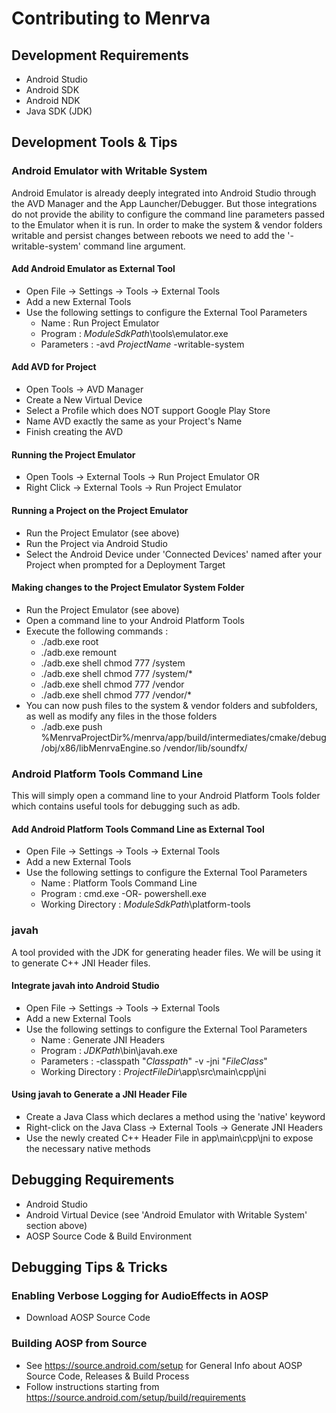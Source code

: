 # Contributing to Menrva

## Development Requirements
  - Android Studio
  - Android SDK
  - Android NDK
  - Java SDK (JDK)

## Development Tools & Tips

### Android Emulator with Writable System
Android Emulator is already deeply integrated into Android Studio through the AVD Manager and the App Launcher/Debugger.  But those integrations do not provide the ability to configure the command line parameters passed to the Emulator when it is run.  In order to make the system & vendor folders writable and persist changes between reboots we need to add the '-writable-system' command line argument.

#### Add Android Emulator as External Tool
  - Open File -> Settings -> Tools -> External Tools
  - Add a new External Tools
  - Use the following settings to configure the External Tool Parameters
    * Name : Run Project Emulator
    * Program : $ModuleSdkPath$\tools\emulator.exe
    * Parameters : -avd $ProjectName$ -writable-system

#### Add AVD for Project
  - Open Tools -> AVD Manager
  - Create a New Virtual Device
  - Select a Profile which does NOT support Google Play Store
  - Name AVD exactly the same as your Project's Name
  - Finish creating the AVD

#### Running the Project Emulator
  - Open Tools -> External Tools -> Run Project Emulator
  OR
  - Right Click -> External Tools -> Run Project Emulator

#### Running a Project on the Project Emulator
  - Run the Project Emulator (see above)
  - Run the Project via Android Studio
  - Select the Android Device under 'Connected Devices' named after your Project when prompted for a Deployment Target

#### Making changes to the Project Emulator System Folder
  - Run the Project Emulator (see above)
  - Open a command line to your Android Platform Tools
  - Execute the following commands :
    * ./adb.exe root
    * ./adb.exe remount
    * ./adb.exe shell chmod 777 /system
    * ./adb.exe shell chmod 777 /system/*
    * ./adb.exe shell chmod 777 /vendor
    * ./adb.exe shell chmod 777 /vendor/*
  - You can now push files to the system & vendor folders and subfolders, as well as modify any files in the those folders
    * ./adb.exe push %MenrvaProjectDir%/menrva/app/build/intermediates/cmake/debug/obj/x86/libMenrvaEngine.so /vendor/lib/soundfx/

### Android Platform Tools Command Line
This will simply open a command line to your Android Platform Tools folder which contains useful tools for debugging such as adb.

#### Add Android Platform Tools Command Line as External Tool
  - Open File -> Settings -> Tools -> External Tools
  - Add a new External Tools
  - Use the following settings to configure the External Tool Parameters
    * Name : Platform Tools Command Line
    * Program : cmd.exe -OR- powershell.exe
    * Working Directory : $ModuleSdkPath$\platform-tools

### javah
A tool provided with the JDK for generating header files.  We will be using it to generate C++ JNI Header files.

#### Integrate javah into Android Studio
  - Open File -> Settings -> Tools -> External Tools
  - Add a new External Tools
  - Use the following settings to configure the External Tool Parameters
    * Name : Generate JNI Headers
    * Program : $JDKPath$\bin\javah.exe
    * Parameters : -classpath "$Classpath$" -v -jni "$FileClass$"
    * Working Directory : $ProjectFileDir$\app\src\main\cpp\jni

#### Using javah to Generate a JNI Header File
  - Create a Java Class which declares a method using the 'native' keyword
  - Right-click on the Java Class -> External Tools -> Generate JNI Headers
  - Use the newly created C++ Header File in app\main\cpp\jni to expose the necessary native methods

## Debugging Requirements
  - Android Studio
  - Android Virtual Device (see 'Android Emulator with Writable System' section above)
  - AOSP Source Code & Build Environment

## Debugging Tips & Tricks
  
### Enabling Verbose Logging for AudioEffects in AOSP
  - Download AOSP Source Code
  
### Building AOSP from Source
  - See https://source.android.com/setup for General Info about AOSP Source Code, Releases & Build Process
  - Follow instructions starting from https://source.android.com/setup/build/requirements
